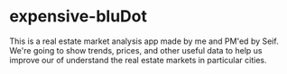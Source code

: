 # expensive-bluDot
This is a real estate market analysis app made by me and PM'ed by Seif. We're going to show trends, prices, and other useful data to help us improve our of understand the real estate markets in particular cities.

